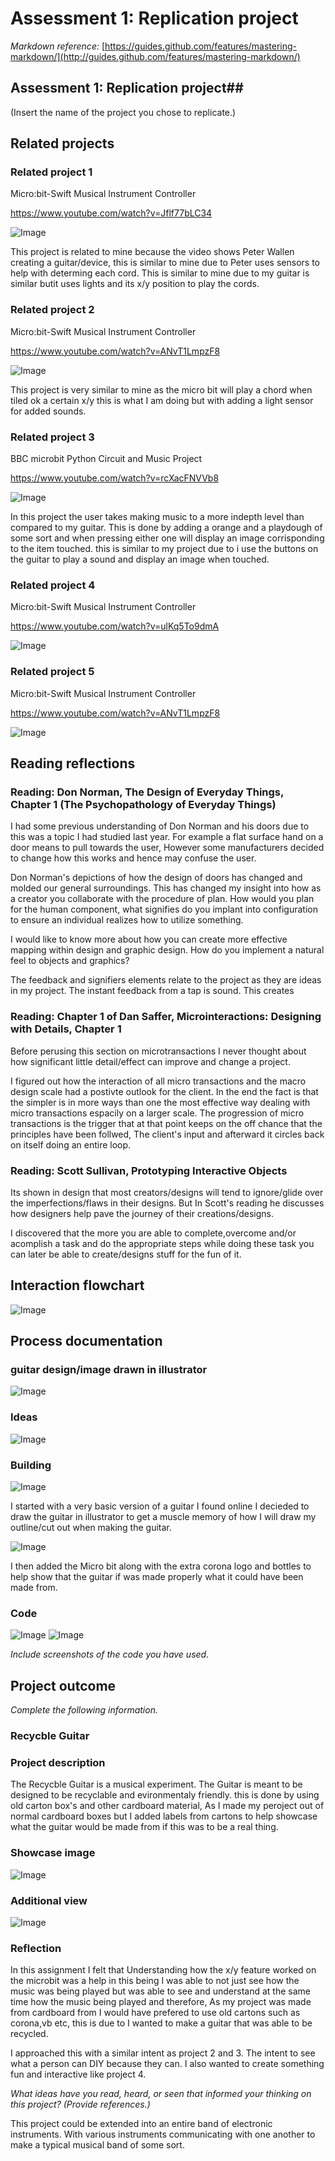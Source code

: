 # Assessment 1: Replication project


*Markdown reference:* [https://guides.github.com/features/mastering-markdown/](http://guides.github.com/features/mastering-markdown/)

## Assessment 1: Replication project##
(Insert the name of the project you chose to replicate.)

## Related projects ##

### Related project 1 ###
Micro:bit-Swift Musical Instrument Controller

https://www.youtube.com/watch?v=Jflf77bLC34

![Image](missingimage.png)

This project is related to mine because the video shows Peter Wallen creating a guitar/device, this is similar to mine due to Peter uses sensors to help with determing each cord. This is similar to mine due to my guitar is similar butit uses lights and its x/y position to play the cords.


### Related project 2 ###
Micro:bit-Swift Musical Instrument Controller

https://www.youtube.com/watch?v=ANvT1LmpzF8

![Image](missingimage.png)

This project is very similar to mine as the micro bit will play a chord when tiled ok a certain x/y this is what I am doing but with adding a light sensor for added sounds.


### Related project 3 ###
BBC microbit Python Circuit and Music Project

https://www.youtube.com/watch?v=rcXacFNVVb8

![Image](missingimage.png)

In this project the user takes making music to a more indepth level than compared to my guitar. This is done by adding a orange and a playdough of some sort and when pressing either one will display an image corrisponding to the item touched. this is similar to my project due to i use the buttons on the guitar to play a sound and display an image when touched.


### Related project 4 ###
Micro:bit-Swift Musical Instrument Controller

https://www.youtube.com/watch?v=ulKq5To9dmA

![Image](missingimage.png)


### Related project 5 ###
Micro:bit-Swift Musical Instrument Controller

https://www.youtube.com/watch?v=ANvT1LmpzF8

![Image](missingimage.png)


## Reading reflections ##


### Reading: Don Norman, The Design of Everyday Things, Chapter 1 (The Psychopathology of Everyday Things) ###
I had some previous understanding of Don Norman and his doors due to this was a topic I had studied last year. For example a flat surface hand on a door means to pull towards the user, However some manufacturers decided to change how this works and hence may confuse the user.

Don Norman's depictions of how the design of doors has changed and molded our general surroundings. This has changed my insight into how as a creator you collaborate with the procedure of plan. How would you plan for the human component, what signifies do you implant into configuration to ensure an individual realizes how to utilize something.

I would like to know more about how you can create more effective mapping within design and graphic design. How do you implement a natural feel to objects and graphics?

The feedback and signifiers elements relate to the project as they are ideas in my project. The instant feedback from a tap is sound. This creates


### Reading: Chapter 1 of Dan Saffer, Microinteractions: Designing with Details, Chapter 1 ###

Before perusing this section on microtransactions I never thought about how significant little detail/effect can improve and change a project.

I figured out how the interaction of all micro transactions and the macro design scale had a postivte outlook for the client. In the end the fact is that the simpler is in more ways than one the most effective way dealing with micro transactions espacily on a larger scale.
 The progression of  micro transactions is the trigger that at that point keeps on the off chance that the principles have been follwed, The client's input and afterward it circles back on itself doing an entire loop.

### Reading: Scott Sullivan, Prototyping Interactive Objects ###

Its shown in design that most creators/designs will tend to ignore/glide over the imperfections/flaws in their designs. But In Scott's reading he discusses how designers help pave the journey of their creations/designs.

I discovered that the more you are able to complete,overcome and/or acomplish a task and do the appropriate steps while doing these task you can later be able to create/designs stuff for the fun of it.

## Interaction flowchart ##

![Image](diagram.png)

## Process documentation

### guitar design/image drawn in illustrator ###
![Image](guitar.jpg)

### Ideas ###
![Image](Alcohol_Heineken-JPEG-body-edit.jpg)


### Building ###
![Image](IMG_6827.jpg)

I started with a very basic version of a guitar I found online I decieded to draw the guitar in illustrator to get a muscle memory of how I will draw my outline/cut out when making the guitar.


![Image](IMG_6828.jpg)

I then added the Micro bit along with the extra corona logo and bottles to help show that the guitar if was made properly what it could have been made from.

### Code ###
![Image](code.PNG)
![Image](whole.PNG)

*Include screenshots of the code you have used.*

## Project outcome ##

*Complete the following information.*

### Recycble Guitar ###

### Project description ###

The Recycble Guitar is a musical experiment. The Guitar is meant to be designed to be recyclable and evironmentaly friendly. this is done by using old carton box's and other cardboard material, As I made my peroject out of normal cardboard boxes but I added labels from cartons to help showcase what the guitar would be made from if this was to be a real thing.

### Showcase image ###


![Image](IMG_6828.jpg)

### Additional view ###


![Image](IMG_6829.jpg)

### Reflection ###

In this assignment I felt that Understanding how the x/y feature worked on the microbit was a help in this being I was able to not just see how the music was being played but was able to see and understand at the same time how the music being played and therefore, As my project was made from cardboard from I would have prefered to use old cartons such as corona,vb etc, this is due to I wanted to make a guitar that was able to be recycled.

I approached this with a similar intent as project 2 and 3. The intent to see what a person can DIY because they can. I also wanted to create something fun and interactive like project 4.


*What ideas have you read, heard, or seen that informed your thinking on this project? (Provide references.)*

This project could be extended into an entire band of electronic instruments. With various instruments communicating with one another to make a typical musical band of some sort.
